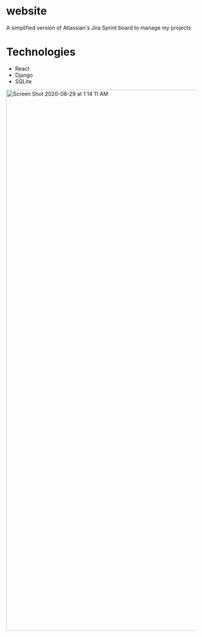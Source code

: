 # website
A simplified version of Atlassian's Jira Sprint board to manage my projects
# Technologies
* React
* Django
* SQLite
<img width="1440" alt="Screen Shot 2020-08-29 at 1 14 11 AM" src="https://user-images.githubusercontent.com/46465568/91631210-2fd35780-e995-11ea-85ef-a9cfe3f8adbe.png">

